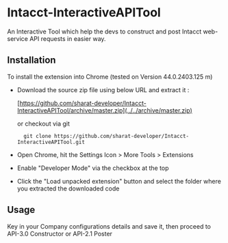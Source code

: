 # Intacct-InteractiveAPITool
An Interactive Tool which help the devs to construct and post Intacct web-service API requests in easier way.

Installation
------------

To install the extension into Chrome (tested on Version 44.0.2403.125 m)

* Download the source zip file using below URL and extract it :

    [https://github.com/sharat-developer/Intacct-InteractiveAPITool/archive/master.zip](../../archive/master.zip)
    
    or checkout via git
    
        git clone https://github.com/sharat-developer/Intacct-InteractiveAPITool.git
        
* Open Chrome, hit the  Settings Icon > More Tools > Extensions
* Enable "Developer Mode" via the checkbox at the top
* Click the "Load unpacked extension" button and select the folder where you extracted the downloaded code

Usage
------------

Key in your Company configurations details and save it, then proceed to API-3.0 Constructor or API-2.1 Poster